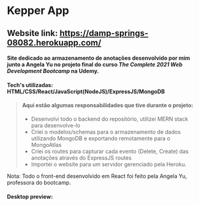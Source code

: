 
# Kepper App
## Website link: https://damp-springs-08082.herokuapp.com/
#### Site dedicado ao armazenamento de anotações desenvolvido por mim junto a Angela Yu no projeto final do curso <i>The Complete 2021 Web Development Bootcamp</i> na Udemy.

#### Tech's utilizadas: HTML/CSS/React/JavaScript(NodeJS)/ExpressJS/MongoDB

> #### Aqui estão algumas responsabilidades que tive durante o projeto:
> - Desenvolvi todo o backend do repositório, utilizei MERN stack para desenvolve-lo
> - Criei o modelos/schemas para o armazenamento de dados utilizando MongoDB e exportando remotamente para o MongoAtlas
> - Criei os routes para capturar cada evento (Delete, Create) das anotações através do ExpressJS routes
> - Importei o website para um servidor gerenciado pela Heroku.

Nota: Todo o front-end desenvolvido em React foi feito pela Angela Yu, professora do bootcamp.

#### Desktop preview:


